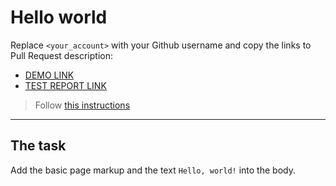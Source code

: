 # Hello world
Replace `<your_account>` with your Github username and copy the links to Pull Request description:
- [DEMO LINK](https://romanhrytsiuk.github.io/layout_hello-world/)
- [TEST REPORT LINK](https://romanhrytsiuk.github.io/layout_hello-world/)

> Follow [this instructions](https://mate-academy.github.io/layout_task-guideline/#how-to-solve-the-layout-tasks-on-github)
___

## The task 
Add the basic page markup and the text `Hello, world!` into the body.
